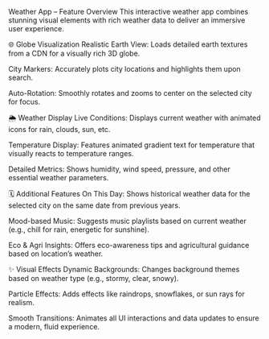 Weather App – Feature Overview
This interactive weather app combines stunning visual elements with rich weather data to deliver an immersive user experience.

🌐 Globe Visualization
Realistic Earth View: Loads detailed earth textures from a CDN for a visually rich 3D globe.

City Markers: Accurately plots city locations and highlights them upon search.

Auto-Rotation: Smoothly rotates and zooms to center on the selected city for focus.

🌦 Weather Display
Live Conditions: Displays current weather with animated icons for rain, clouds, sun, etc.

Temperature Display: Features animated gradient text for temperature that visually reacts to temperature ranges.

Detailed Metrics: Shows humidity, wind speed, pressure, and other essential weather parameters.

🗓️ Additional Features
On This Day: Shows historical weather data for the selected city on the same date from previous years.

Mood-based Music: Suggests music playlists based on current weather (e.g., chill for rain, energetic for sunshine).

Eco & Agri Insights: Offers eco-awareness tips and agricultural guidance based on location’s weather.

✨ Visual Effects
Dynamic Backgrounds: Changes background themes based on weather type (e.g., stormy, clear, snowy).

Particle Effects: Adds effects like raindrops, snowflakes, or sun rays for realism.

Smooth Transitions: Animates all UI interactions and data updates to ensure a modern, fluid experience.

